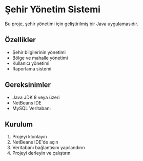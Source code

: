 # Şehir Yönetim Sistemi

Bu proje, şehir yönetimi için geliştirilmiş bir Java uygulamasıdır.

## Özellikler

- Şehir bilgilerinin yönetimi
- Bölge ve mahalle yönetimi
- Kullanıcı yönetimi
- Raporlama sistemi

## Gereksinimler

- Java JDK 8 veya üzeri
- NetBeans IDE
- MySQL Veritabanı

## Kurulum

1. Projeyi klonlayın
2. NetBeans IDE'de açın
3. Veritabanı bağlantısını yapılandırın
4. Projeyi derleyin ve çalıştırın

